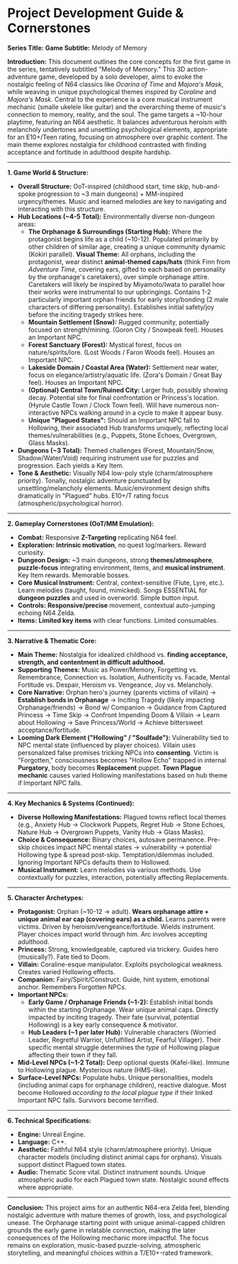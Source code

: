 # Project Development Guide & Cornerstones
**Series Title:** <Undecided>
**Game Subtitle:** Melody of Memory

**Introduction:**
This document outlines the core concepts for the first game in the series, tentatively subtitled "Melody of Memory." This 3D action-adventure game, developed by a solo developer, aims to evoke the nostalgic feeling of N64 classics like *Ocarina of Time* and *Majora's Mask*, while weaving in unique psychological themes inspired by *Coraline* and *Majora's Mask*. Central to the experience is a core musical instrument mechanic (smalle ukelele like guitar) and the overarching theme of music's connection to memory, reality, and the soul. The game targets a ~10-hour playtime, featuring an N64 aesthetic. It balances adventurous heroism with melancholy undertones and unsettling psychological elements, appropriate for an E10+/Teen rating, focusing on atmosphere over graphic content. The main theme explores nostalgia for childhood contrasted with finding acceptance and fortitude in adulthood despite hardship.

---

**1. Game World & Structure:**

* **Overall Structure:** OoT-inspired (childhood start, time skip, hub-and-spoke progression to ~3 main dungeons) + MM-inspired urgency/themes. Music and learned melodies are key to navigating and interacting with this structure.
* **Hub Locations (~4-5 Total):** Environmentally diverse non-dungeon areas:
    * **The Orphanage & Surroundings (Starting Hub):** Where the protagonist begins life as a child (~10-12). Populated primarily by other children of similar age, creating a unique community dynamic (Kokiri parallel). **Visual Theme:** All orphans, including the protagonist, wear distinct **animal-themed caps/hats** (think Finn from *Adventure Time*, covering ears, gifted to each based on personality by the orphanage's caretakers), over simple orphanage attire. Caretakers will likely be inspired by Miyamoto/Iwata to parallel how their works were instrumental to our upbringings. Contains 1-2 particularly important orphan friends for early story/bonding (2 male characters of differing personality). Establishes initial safety/joy before the inciting tragedy strikes here.
    * **Mountain Settlement (Snow):** Rugged community, potentially focused on strength/mining. (Goron City / Snowpeak feel). Houses an Important NPC.
    * **Forest Sanctuary (Forest):** Mystical forest, focus on nature/spirits/lore. (Lost Woods / Faron Woods feel). Houses an Important NPC.
    * **Lakeside Domain / Coastal Area (Water):** Settlement near water, focus on elegance/artistry/aquatic life. (Zora's Domain / Great Bay feel). Houses an Important NPC.
    * **(Optional) Central Town/Ruined City:** Larger hub, possibly showing decay. Potential site for final confrontation or Princess's location. (Hyrule Castle Town / Clock Town feel). Will have numerous non-interactive NPCs walking around in a cycle to make it appear busy.
    * **Unique "Plagued States":** Should an Important NPC fall to Hollowing, their associated Hub transforms uniquely, reflecting local themes/vulnerabilities (e.g., Puppets, Stone Echoes, Overgrown, Glass Masks).
* **Dungeons (~3 Total):** Themed challenges (Forest, Mountain/Snow, Shadow/Water/Void) requiring instrument use for puzzles and progression. Each yields a Key Item.
* **Tone & Aesthetic:** Visually N64 low-poly style (charm/atmosphere priority). Tonally, nostalgic adventure punctuated by unsettling/melancholy elements. Music/environment design shifts dramatically in "Plagued" hubs. E10+/T rating focus (atmospheric/psychological horror).

---

**2. Gameplay Cornerstones (OoT/MM Emulation):**

* **Combat:** Responsive **Z-Targeting** replicating N64 feel.
* **Exploration:** **Intrinsic motivation**, no quest log/markers. Reward curiosity.
* **Dungeon Design:** ~3 main dungeons, strong **themes/atmosphere**, **puzzle-focus** integrating environment, items, and **musical instrument**. Key Item rewards. Memorable bosses.
* **Core Musical Instrument:** Central, context-sensitive (Flute, Lyre, etc.). Learn melodies (taught, found, mimicked). Songs ESSENTIAL for **dungeon puzzles** and used in overworld. Simple button input.
* **Controls:** **Responsive/precise** movement, contextual auto-jumping echoing N64 Zelda.
* **Items:** **Limited key items** with clear functions. Limited consumables.

---

**3. Narrative & Thematic Core:**

* **Main Theme:** Nostalgia for idealized childhood vs. **finding acceptance, strength, and contentment in difficult adulthood.**
* **Supporting Themes:** Music as Power/Memory, Forgetting vs. Remembrance, Connection vs. Isolation, Authenticity vs. Facade, Mental Fortitude vs. Despair, Heroism vs. Vengeance, Joy vs. Melancholy.
* **Core Narrative:** Orphan hero's journey (parents victims of villain) -> **Establish bonds in Orphanage** -> Inciting Tragedy (likely impacting Orphanage/friends) -> Bond w/ Companion -> Guidance from Captured Princess -> Time Skip -> Confront Impending Doom & Villain -> Learn about Hollowing -> Save Princess/World -> Achieve bittersweet acceptance/fortitude.
* **Looming Dark Element ("Hollowing" / "Soulfade"):** Vulnerability tied to NPC mental state (influenced by player choices). Villain uses personalized false promises tricking NPCs into **consenting**. Victim is "Forgotten," consciousness becomes "Hollow Echo" trapped in internal **Purgatory**, body becomes **Replacement** puppet. **Town Plague mechanic** causes varied Hollowing manifestations based on hub theme if Important NPC falls.

---

**4. Key Mechanics & Systems (Continued):**

* **Diverse Hollowing Manifestations:** Plagued towns reflect local themes (e.g., Anxiety Hub -> Clockwork Puppets, Regret Hub -> Stone Echoes, Nature Hub -> Overgrown Puppets, Vanity Hub -> Glass Masks).
* **Choice & Consequence:** Binary choices, autosave permanence. Pre-skip choices impact NPC mental states -> vulnerability -> potential Hollowing type & spread post-skip. Temptation/dilemmas included. Ignoring Important NPCs defaults them to Hollowed.
* **Musical Instrument:** Learn melodies via various methods. Use contextually for puzzles, interaction, potentially affecting Replacements.

---

**5. Character Archetypes:**

* **Protagonist:** Orphan (~10-12 -> adult). **Wears orphanage attire + unique animal ear cap (covering ears) as a child.** Learns parents were victims. Driven by heroism/vengeance/fortitude. Wields instrument. Player choices impact world through him. Arc involves accepting adulthood.
* **Princess:** Strong, knowledgeable, captured via trickery. Guides hero (musically?). Fate tied to Doom.
* **Villain:** Coraline-esque manipulator. Exploits psychological weakness. Creates varied Hollowing effects.
* **Companion:** Fairy/Spirit/Construct. Guide, hint system, emotional anchor. Remembers Forgotten NPCs.
* **Important NPCs:**
    * **Early Game / Orphanage Friends (~1-2):** Establish initial bonds within the starting Orphanage. Wear unique animal caps. Directly impacted by inciting tragedy. Their fate (survival, potential Hollowing) is a key early consequence & motivator.
    * **Hub Leaders (~1 per later Hub):** Vulnerable characters (Worried Leader, Regretful Warrior, Unfulfilled Artist, Fearful Villager). Their specific mental struggle determines the *type* of Hollowing plague affecting their town if they fall.
* **Mid-Level NPCs (~1-2 Total):** Deep optional quests (Kafei-like). Immune to Hollowing plague. Mysterious nature (HMS-like).
* **Surface-Level NPCs:** Populate hubs. Unique personalities, models (including animal caps for orphanage children), reactive dialogue. Most become Hollowed *according to the local plague type* if their linked Important NPC falls. Survivors become terrified.

---

**6. Technical Specifications:**

* **Engine:** Unreal Engine.
* **Language:** C++.
* **Aesthetic:** Faithful N64 style (charm/atmosphere priority). Unique character models (including distinct animal caps for orphans). Visuals support distinct Plagued town states.
* **Audio:** Thematic Score vital. Distinct instrument sounds. Unique atmospheric audio for each Plagued town state. Nostalgic sound effects where appropriate.

---

**Conclusion:**
This project aims for an authentic N64-era Zelda feel, blending nostalgic adventure with mature themes of growth, loss, and psychological unease. The Orphanage starting point with unique animal-capped children grounds the early game in relatable connection, making the later consequences of the Hollowing mechanic more impactful. The focus remains on exploration, music-based puzzle-solving, atmospheric storytelling, and meaningful choices within a T/E10+-rated framework.
